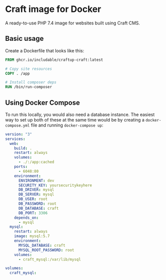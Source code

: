 # Craft image for Docker

A ready-to-use PHP 7.4 image for websites built using Craft CMS.

## Basic usage

Create a Dockerfile that looks like this:

```dockerfile
FROM ghcr.io/includable/craftup-craft:latest

# Copy site resources
COPY . /app

# Install composer deps
RUN /bin/run-composer
```

## Using Docker Compose

To run this locally, you would also need a database instance. The
easiest way to set up both of these at the same time would be by
creating a `docker-compose.yml` file and running `docker-compose up`:

```yaml
version: "3"
services:
  web:
    build: .
    restart: always
    volumes:
      - ./:/app:cached
    ports:
      - 6048:80
    environment:
      ENVIRONMENT: dev
      SECURITY_KEY: yoursecuritykeyhere
      DB_DRIVER: mysql
      DB_SERVER: mysql
      DB_USER: root
      DB_PASSWORD: root
      DB_DATABASE: craft
      DB_PORT: 3306
    depends_on:
      - mysql
  mysql:
    restart: always
    image: mysql:5.7
    environment:
      MYSQL_DATABASE: craft
      MYSQL_ROOT_PASSWORD: root
    volumes:
      - craft_mysql:/var/lib/mysql

volumes:
  craft_mysql:
```
